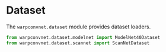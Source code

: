 # Dataset

The `warpconvnet.dataset` module provides dataset loaders.

```python
from warpconvnet.dataset.modelnet import ModelNet40Dataset
from warpconvnet.dataset.scannet import ScanNetDataset
```
